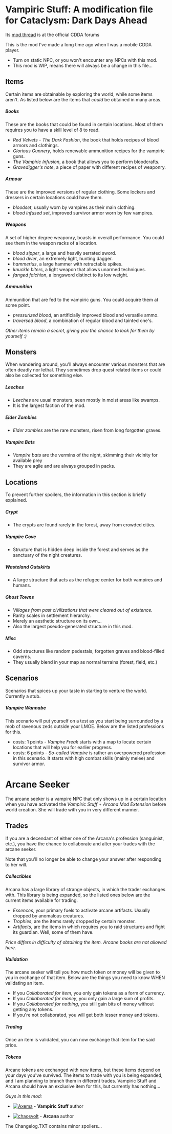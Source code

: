 # Vampiric Stuff: A modification file for Cataclysm: Dark Days Ahead

Its [mod thread](https://discourse.cataclysmdda.org/t/vampiric-stuffs-mod-thread/16001/1) is at the official CDDA forums

This is the mod I've made a long time ago when I was a mobile CDDA player.

- Turn on static NPC, or you won't encounter any NPCs with this mod.
- This mod is WIP, means there will always be a change in this file...

## Items
Certain items are obtainable by exploring the world, while some items aren't. As listed below are the items that *could* be obtained in many areas.

##### Books
These are the books that could be found in certain locations. Most of them requires you to have a skill level of 8 to read.
* *Red Velvets - The Dark Fashion*, the book that holds recipes of blood armors and clothings.
* *Glorious Gunnery*, holds renewable ammunition recipes for the vampiric guns.
* *The Vampiric Infusion*, a book that allows you to perform bloodcrafts.
* *Gravedigger's note*, a piece of paper with different recipes of weaponry.

##### Armour
These are the improved versions of regular clothing. Some lockers and dressers in certain locations could have them.
* *bloodset*, usually worn by vampires as their main clothing.
* *blood infused set*, improved survivor armor worn by few vampires.

##### Weapons
A set of higher degree weaponry, boasts in overall performance. You could see them in the weapon racks of a location.
* *blood sipper*, a large and heavily serrated sword.
* *blood diver*, an extremely light, hunting dagger.
* *hammerius*, a large hammer with retractable spikes.
* *knuckle biters*, a light weapon that allows unarmed techniques.
* *fanged falchion*, a longsword distinct to its low weight.

##### Ammunition
Ammunition that are fed to the vampiric guns. You could acquire them at some point.
* *pressurized blood*, an artificially improved blood and versatile ammo.
* *traversed blood*, a combination of regular blood and tainted one's.

_Other items remain a secret, giving you the chance to look for them by yourself :)_

## Monsters
When wandering around, you'll always encounter various monsters that are often deadly nor lethal. They sometimes drop quest related items or could also be collected for something else.

##### Leeches
* *Leeches* are usual monsters, seen mostly in moist areas like swamps.
* It is the largest faction of the mod.

##### Elder Zombies
* *Elder zombies* are the rare monsters, risen from long forgotten graves.

##### Vampire Bats
* *Vampire bats* are the vermins of the night, skimming their vicinity for available prey
* They are agile and are always grouped in packs.

## Locations
To prevent further spoilers, the information in this section is briefly explained.

##### Crypt
* The crypts are found rarely in the forest, away from crowded cities.

##### Vampire Cove
* Structure that is hidden deep inside the forest and serves as the sanctuary of the night creatures.

##### Wasteland Outskirts
* A large structure that acts as the refugee center for both vampires and humans.

##### Ghost Towns
* _Villages from past civilizations that were cleared out of existence._
* Rarity scales in settlement hierarchy.
* Merely an aesthetic structure on its own...
* Also the largest pseudo-generated structure in this mod.

##### Misc
* Odd structures like random pedestals, forgotten graves and blood-filled caverns.
* They usually blend in your map as normal terrains (forest, field, etc.) 

## Scenarios
Scenarios that spices up your taste in starting to venture the world. Currently a stub.

##### Vampire Wannabe
This scenario will put yourself on a test as you start being surrounded by a mob of ravenous zeds outside your LMOE. Below are the listed professions for this.
* costs: 1 points - *Vampire Freak* starts with a map to locate certain locations that will help you for earlier progress.
* costs: 6 points - *So-called Vampire* is rather an overpowered profession in this scenario. It starts with high combat skills (mainly melee) and survivor armor.



# Arcane Seeker
The arcane seeker is a vampire NPC that only shows up in a certain location when you have activated the *Vampiric Stuff + Arcana Mod Extension* before world creation. She will trade with you in very different manner.

## Trades
If you are a decendant of either one of the Arcana's profession (sanguinist, etc.), you have the chance to collaborate and alter your trades with the arcane seeker.

Note that you'll no longer be able to change your answer after responding to her will.

##### Collectibles
Arcana has a large library of strange objects, in which the trader exchanges with. This library is being expanded, so the listed ones below are the current items available for trading.

* *Essences*, your primary fuels to activate arcane artifacts. Usually dropped by anomalous creatures.
* *Trophies*, are the items rarely dropped by certain monster.
* *Artifacts*, are the items in which requires you to raid structures and fight its guardian. Well, some of them have.

*Price differs in difficulty of obtaining the item. Arcane books are not allowed here.*

##### Validation
The arcane seeker will tell you how much token or money will be given to you in exchange of that item. Below are the things you need to know WHEN validating an item.

* If you *Collaborated for item*, you only gain tokens as a form of currency.
* If you *Collaborated for money*, you only gain a large sum of profits.
* If you *Collaborated for nothing*, you still gain bits of money without getting any tokens.
* If you're not collaborated, you will get both lesser money and tokens.

##### Trading
Once an item is validated, you can now exchange that item for the said price.

##### Tokens
Arcane tokens are exchanged with new items, but these items depend on your days you've survived. The items to trade with you is being expanded, and I am planning to branch them in different trades. Vampiric Stuff and Arcana should have an exclusive item for this, but currently has nothing...

*Guys in this mod:*

* [![Axema](https://avatars2.githubusercontent.com/u/41373960?s=60&v=4)](https://github.com/Axema) - **Vampiric Stuff** author

* [![chaosvolt](https://avatars1.githubusercontent.com/u/11582235?s=60&v=4)](https://github.com/chaosvolt) - **Arcana** author



The Changelog.TXT contains minor spoilers...